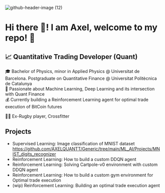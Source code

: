 ![github-header-image (12)](https://github.com/user-attachments/assets/624f5e4c-730b-4c3c-867f-39435ec9fe44)

# Hi there 👋! I am Axel, welcome to my repo! 🚀
## 📈 Quantitative Trading Developer (Quant)
🎓 Bachelor of Physics, minor in Applied Physics @ Universitat de Barcelona. Postgraduate on Quantitative Finance @ Universitat Politècnica de Catalunya  
🌱 Passionate about Machine Learning, Deep Learning and its intersection with Quant Finance  
💰 Currently building a Reinforcement Learning agent for optimal trade execution of BitCoin futures 

🏋️‍♂️ Ex-Rugby player, Crossfitter  

## Projects
- Supervised Learning: Image classification of MNIST dataset https://github.com/AXELQUANTT/Generic/tree/main/ML_AI/Projects/MNIST_digits_recognizer  
- Reinforcement Learning: How to build a custom DDQN agent  
- Reinforcement Learning: Solving Cartpole-v0 environment with custom DDQN agent  
- Reinforcement Learning: How to build a custom gym environment for Optimal trade execution  
- (wip) Reinforcement Learning: Building an optimal trade execution agent  
